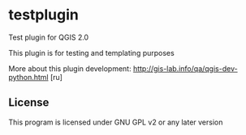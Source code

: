 testplugin
==========

Test plugin for QGIS 2.0

This plugin is for testing and templating purposes

More about this plugin development: http://gis-lab.info/qa/qgis-dev-python.html [ru]

License
-------------
This program is licensed under GNU GPL v2 or any later version
